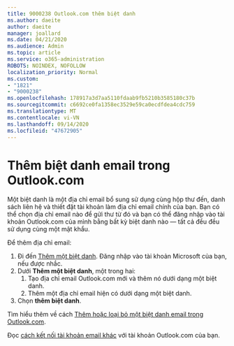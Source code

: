 ```yaml
---
title: 9000238 Outlook.com thêm biệt danh
ms.author: daeite
author: daeite
manager: joallard
ms.date: 04/21/2020
ms.audience: Admin
ms.topic: article
ms.service: o365-administration
ROBOTS: NOINDEX, NOFOLLOW
localization_priority: Normal
ms.custom:
- "1821"
- "9000238"
ms.openlocfilehash: 178917a3d7aa5110fdaab9fb5210b3585180c37b
ms.sourcegitcommit: c6692ce0fa1358ec3529e59ca0ecdfdea4cdc759
ms.translationtype: MT
ms.contentlocale: vi-VN
ms.lasthandoff: 09/14/2020
ms.locfileid: "47672905"
---
```

# <a name="add-an-email-alias-in-outlookcom"></a>Thêm biệt danh email trong Outlook.com

Một biệt danh là một địa chỉ email bổ sung sử dụng cùng hộp thư đến, danh sách liên hệ và thiết đặt tài khoản làm địa chỉ email chính của bạn. Bạn có thể chọn địa chỉ email nào để gửi thư từ đó và bạn có thể đăng nhập vào tài khoản Outlook.com của mình bằng bất kỳ biệt danh nào — tất cả đều đều sử dụng cùng một mật khẩu.

Để thêm địa chỉ email:

1. Đi đến [Thêm một biệt danh](https://go.microsoft.com/fwlink/p/?linkid=864833). Đăng nhập vào tài khoản Microsoft của bạn, nếu được nhắc.
2. Dưới **Thêm một biệt danh**, một trong hai:
    1. Tạo địa chỉ email Outlook.com mới và thêm nó dưới dạng một biệt danh.
    2. Thêm một địa chỉ email hiện có dưới dạng một biệt danh.
3. Chọn **thêm biệt danh**.

Tìm hiểu thêm về cách [Thêm hoặc loại bỏ một biệt danh email trong Outlook.com](https://support.office.com/article/459b1989-356d-40fa-a689-8f285b13f1f2?wt.mc_id=Office_Outlook_com_Alchemy).  

Đọc [cách kết nối tài khoản email khác](https://support.office.com/article/c5224df4-5885-4e79-91ba-523aa743f0ba?wt.mc_id=Office_Outlook_com_Alchemy) với tài khoản Outlook.com của bạn.